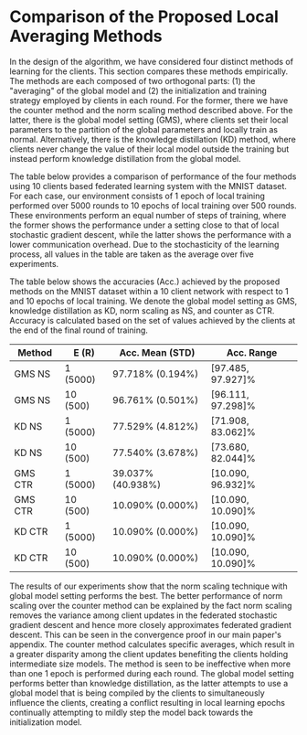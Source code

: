 # Comparison of the Proposed Local Averaging Methods

In the design of the algorithm, we have considered four distinct methods of learning for the clients. This section compares these methods empirically. The methods are each composed of two orthogonal parts: (1) the "averaging" of the global model and (2) the initialization and training strategy employed by clients in each round. For the former, there we have the counter method and the norm scaling method described above. For the latter, there is the global model setting (GMS), where clients set their local parameters to the partition of the global parameters and locally train as normal. Alternatively, there is the knowledge distillation (KD) method, where clients never change the value of their local model outside the training but instead perform knowledge distillation from the global model.

The table below provides a comparison of performance of the four methods using 10 clients based federated learning system with the MNIST dataset. For each case, our environment consists of 1 epoch of local training performed over 5000 rounds to 10 epochs of local training over 500 rounds. These environments perform an equal number of steps of training, where the former shows the performance under a setting close to that of local stochastic gradient descent, while the latter shows the performance with a lower communication overhead. Due to the stochasticity of the learning process, all values in the table are taken as the average over five experiments.

The table below shows the accuracies (Acc.) achieved by the proposed methods on the MNIST dataset within a 10 client network with respect to 1 and 10 epochs of local training. We denote the global model setting as GMS, knowledge distillation as KD, norm scaling as NS, and counter as CTR. Accuracy is calculated based on the set of values achieved by the clients at the end of the final round of training.

| **Method** | **E (R)** | **Acc. Mean (STD)** | **Acc. Range** |
|------------|-----------|---------------------|----------------|
| GMS NS |  1 (5000) |  97.718\% (0.194\%) |  $[97.485, 97.927]$\% |
| GMS NS |  10 (500) |  96.761\% (0.501\%) |  $[96.111, 97.298]$\% |
| KD NS |  1 (5000) |  77.529\% (4.812\%) |  $[71.908, 83.062]$\% |
| KD NS |  10 (500) |  77.540\% (3.678\%) |  $[73.680, 82.044]$\% |
| GMS CTR |  1 (5000) |  39.037\% (40.938\%) |  $[10.090, 96.932]$\% |
| GMS CTR |  10 (500) |  10.090\% (0.000\%) |  $[10.090, 10.090]$\% |
| KD CTR |  1 (5000) |  10.090\% (0.000\%) |  $[10.090, 10.090]$\% |
| KD CTR |  10 (500) |  10.090\% (0.000\%) |  $[10.090, 10.090]$\% |

The results of our experiments show that the norm scaling technique with global model setting performs the best. The better performance of norm scaling over the counter method can be explained by the fact norm scaling removes the variance among client updates in the federated stochastic gradient descent and hence more closely approximates federated gradient descent. This can be seen in the convergence proof in our main paper's appendix. The counter method calculates specific averages, which result in a greater disparity among the client updates benefiting the clients holding intermediate size models. The method is seen to be ineffective when more than one 1 epoch is performed during each round. The global model setting performs better than knowledge distillation, as the latter attempts to use a global model that is being compiled by the clients to simultaneously influence the clients, creating a conflict resulting in local learning epochs continually attempting to mildly step the model back towards the initialization model.
